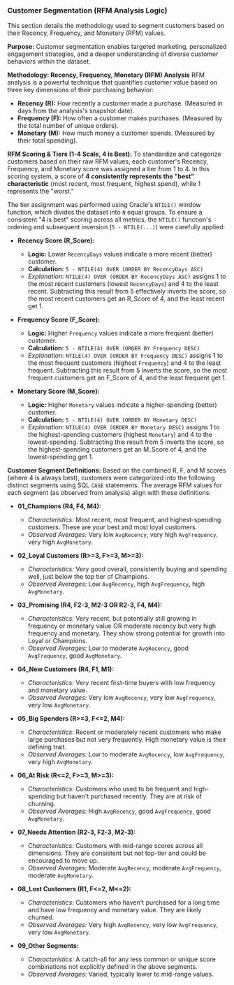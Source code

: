 ### Customer Segmentation (RFM Analysis Logic)

This section details the methodology used to segment customers based on their Recency, Frequency, and Monetary (RFM) values.

**Purpose:**
Customer segmentation enables targeted marketing, personalized engagement strategies, and a deeper understanding of diverse customer behaviors within the dataset.

**Methodology: Recency, Frequency, Monetary (RFM) Analysis**
RFM analysis is a powerful technique that quantifies customer value based on three key dimensions of their purchasing behavior:

* **Recency (R):** How recently a customer made a purchase. (Measured in days from the analysis's snapshot date).
* **Frequency (F):** How often a customer makes purchases. (Measured by the total number of unique orders).
* **Monetary (M):** How much money a customer spends. (Measured by their total spending).

**RFM Scoring & Tiers (1-4 Scale, 4 is Best):**
To standardize and categorize customers based on their raw RFM values, each customer's Recency, Frequency, and Monetary score was assigned a tier from 1 to 4. In this scoring system, a score of **4 consistently represents the "best" characteristic** (most recent, most frequent, highest spend), while 1 represents the "worst."

The tier assignment was performed using Oracle's `NTILE()` window function, which divides the dataset into `N` equal groups. To ensure a consistent "4 is best" scoring across all metrics, the `NTILE()` function's ordering and subsequent inversion (`5 - NTILE(...)`) were carefully applied:

* **Recency Score (R_Score):**
    * **Logic:** Lower `RecencyDays` values indicate a more recent (better) customer.
    * **Calculation:** `5 - NTILE(4) OVER (ORDER BY RecencyDays ASC)`
    * *Explanation:* `NTILE(4) OVER (ORDER BY RecencyDays ASC)` assigns 1 to the most recent customers (lowest `RecencyDays`) and 4 to the least recent. Subtracting this result from 5 effectively inverts the score, so the most recent customers get an R_Score of 4, and the least recent get 1.

* **Frequency Score (F_Score):**
    * **Logic:** Higher `Frequency` values indicate a more frequent (better) customer.
    * **Calculation:** `5 - NTILE(4) OVER (ORDER BY Frequency DESC)`
    * *Explanation:* `NTILE(4) OVER (ORDER BY Frequency DESC)` assigns 1 to the most frequent customers (highest `Frequency`) and 4 to the least frequent. Subtracting this result from 5 inverts the score, so the most frequent customers get an F_Score of 4, and the least frequent get 1.

* **Monetary Score (M_Score):**
    * **Logic:** Higher `Monetary` values indicate a higher-spending (better) customer.
    * **Calculation:** `5 - NTILE(4) OVER (ORDER BY Monetary DESC)`
    * *Explanation:* `NTILE(4) OVER (ORDER BY Monetary DESC)` assigns 1 to the highest-spending customers (highest `Monetary`) and 4 to the lowest-spending. Subtracting this result from 5 inverts the score, so the highest-spending customers get an M_Score of 4, and the lowest-spending get 1.

**Customer Segment Definitions:**
Based on the combined R, F, and M scores (where 4 is always best), customers were categorized into the following distinct segments using SQL `CASE` statements. The average RFM values for each segment (as observed from analysis) align with these definitions:

* **01_Champions (R4, F4, M4):**
    * *Characteristics:* Most recent, most frequent, and highest-spending customers. These are your best and most loyal customers.
    * *Observed Averages:* Very low `AvgRecency`, very high `AvgFrequency`, very high `AvgMonetary`.

* **02_Loyal Customers (R>=3, F>=3, M>=3):**
    * *Characteristics:* Very good overall, consistently buying and spending well, just below the top tier of Champions.
    * *Observed Averages:* Low `AvgRecency`, high `AvgFrequency`, high `AvgMonetary`.

* **03_Promising (R4, F2-3, M2-3 OR R2-3, F4, M4):**
    * *Characteristics:* Very recent, but potentially still growing in frequency or monetary value OR moderate recency but very high frequency and monetary. They show strong potential for growth into Loyal or Champions.
    * *Observed Averages:* Low to moderate `AvgRecency`, good `AvgFrequency`, good `AvgMonetary`.

* **04_New Customers (R4, F1, M1):**
    * *Characteristics:* Very recent first-time buyers with low frequency and monetary value.
    * *Observed Averages:* Very low `AvgRecency`, very low `AvgFrequency`, very low `AvgMonetary`.

* **05_Big Spenders (R>=3, F<=2, M4):**
    * *Characteristics:* Recent or moderately recent customers who make large purchases but not very frequently. High monetary value is their defining trait.
    * *Observed Averages:* Low to moderate `AvgRecency`, low `AvgFrequency`, very high `AvgMonetary`.

* **06_At Risk (R<=2, F>=3, M>=3):**
    * *Characteristics:* Customers who used to be frequent and high-spending but haven't purchased recently. They are at risk of churning.
    * *Observed Averages:* High `AvgRecency`, good `AvgFrequency`, good `AvgMonetary`.

* **07_Needs Attention (R2-3, F2-3, M2-3):**
    * *Characteristics:* Customers with mid-range scores across all dimensions. They are consistent but not top-tier and could be encouraged to move up.
    * *Observed Averages:* Moderate `AvgRecency`, moderate `AvgFrequency`, moderate `AvgMonetary`.

* **08_Lost Customers (R1, F<=2, M<=2):**
    * *Characteristics:* Customers who haven't purchased for a long time and have low frequency and monetary value. They are likely churned.
    * *Observed Averages:* Very high `AvgRecency`, very low `AvgFrequency`, very low `AvgMonetary`.

* **09_Other Segments:**
    * *Characteristics:* A catch-all for any less common or unique score combinations not explicitly defined in the above segments.
    * *Observed Averages:* Varied, typically lower to mid-range values.